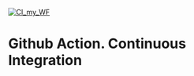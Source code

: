 [![CI_my_WF](https://github.com/khomenkooleksandr/GA/actions/workflows/my_WF.yml/badge.svg)](https://github.com/khomenkooleksandr/GA/actions/workflows/my_WF.yml)
# Github Action. Continuous Integration
